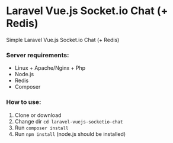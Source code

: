 # Laravel Vue.js Socket.io Chat (+ Redis)
Simple Laravel Vue.js Socket.io Chat (+ Redis)

### Server requirements:
- Linux + Apache/Nginx + Php
- Node.js
- Redis
- Composer

### How to use:
1. Clone or download
2. Change dir `cd laravel-vuejs-socketio-chat`
3. Run `composer install`
4. Run `npm install` (node.js should be installed)

